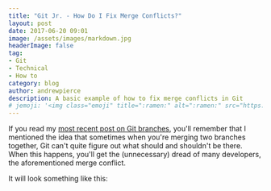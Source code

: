 ```yaml
---
title: "Git Jr. - How Do I Fix Merge Conflicts?"
layout: post
date: 2017-06-20 09:01
image: /assets/images/markdown.jpg
headerImage: false
tag:
- Git
- Technical
- How to
category: blog
author: andrewpierce
description: A basic example of how to fix merge conflicts in Git
# jemoji: '<img class="emoji" title=":ramen:" alt=":ramen:" src="https://assets.github.com/images/icons/emoji/unicode/1f35c.png" height="20" width="20" align="absmiddle">'
---
```

If you read my [most recent post on Git branches](http://andrewmpierce.io/Git-Branches/), you'll remember that I mentioned the idea that sometimes when you're merging two branches together, Git can't quite figure out what should and shouldn't be there. When this happens, you'll get the (unnecessary) dread of many developers, the aforementioned merge conflict.

It will look something like this:
